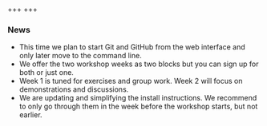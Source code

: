 +++
+++

### News

- This time we plan to start Git and GitHub from the web interface and only later
  move to the command line.
- We offer the two workshop weeks as two blocks but you can sign up for both or just one.
- Week 1 is tuned for exercises and group work. Week 2 will focus on
  demonstrations and discussions.
- We are updating and simplifying the install instructions.
  We recommend to only go through them in the week before the workshop starts,
  but not earlier.
